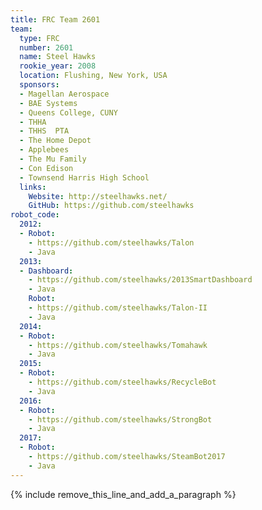 ```yaml
---
title: FRC Team 2601
team:
  type: FRC
  number: 2601
  name: Steel Hawks
  rookie_year: 2008
  location: Flushing, New York, USA
  sponsors:
  - Magellan Aerospace
  - BAE Systems
  - Queens College, CUNY
  - THHA
  - THHS  PTA
  - The Home Depot
  - Applebees
  - The Mu Family
  - Con Edison
  - Townsend Harris High School
  links:
    Website: http://steelhawks.net/
    GitHub: https://github.com/steelhawks
robot_code:
  2012:
  - Robot:
    - https://github.com/steelhawks/Talon
    - Java
  2013:
  - Dashboard:
    - https://github.com/steelhawks/2013SmartDashboard
    - Java
    Robot:
    - https://github.com/steelhawks/Talon-II
    - Java
  2014:
  - Robot:
    - https://github.com/steelhawks/Tomahawk
    - Java
  2015:
  - Robot:
    - https://github.com/steelhawks/RecycleBot
    - Java
  2016:
  - Robot:
    - https://github.com/steelhawks/StrongBot
    - Java
  2017:
  - Robot:
    - https://github.com/steelhawks/SteamBot2017
    - Java
---
```


{% include remove_this_line_and_add_a_paragraph %}
